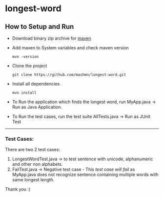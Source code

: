 # longest-word

## How to Setup and Run
- Download binary zip archive for [maven](https://maven.apache.org/download.cgi)
- Add maven to System variables and check maven version
	
	`mvn -version`
	 
- Clone the project 

	`git clone https://github.com/mashmn/longest-word.git`
	
- Install all dependencies

	`mvn install`
	
- To Run the application which finds the longest word, run MyApp.java -> Run as Java Application.

- To Run the test cases, run the test suite AllTests.java -> Run as JUnit Test

---

### Test Cases:
There are two 2 test cases:
1. LongestWordTest.java -> to test sentence with unicode, alphanumeric and other non alphabets.
2. FailTest.java -> Negative test case - This *test case will fail* as MyApp.java does not recognize sentence containing multiple words with same longest length.


Thank you :)